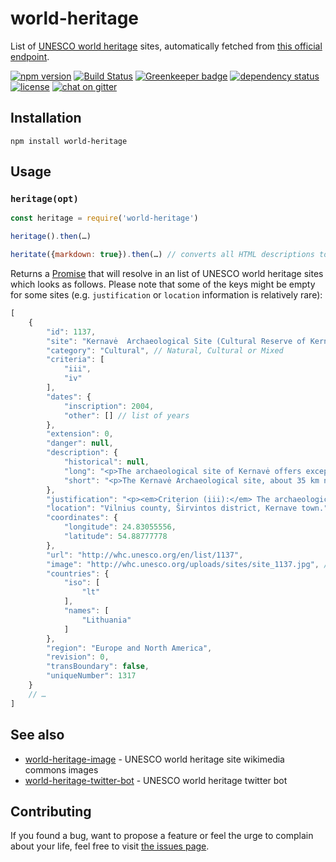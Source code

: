 # world-heritage

List of [UNESCO world heritage](http://whc.unesco.org/) sites, automatically fetched from [this official endpoint](http://whc.unesco.org/en/list/xml/).

[![npm version](https://img.shields.io/npm/v/world-heritage.svg)](https://www.npmjs.com/package/world-heritage)
[![Build Status](https://travis-ci.org/juliuste/world-heritage.svg?branch=master)](https://travis-ci.org/juliuste/world-heritage)
[![Greenkeeper badge](https://badges.greenkeeper.io/juliuste/world-heritage.svg)](https://greenkeeper.io/)
[![dependency status](https://img.shields.io/david/juliuste/world-heritage.svg)](https://david-dm.org/juliuste/world-heritage)
[![license](https://img.shields.io/github/license/juliuste/world-heritage.svg?style=flat)](LICENSE)
[![chat on gitter](https://badges.gitter.im/juliuste.svg)](https://gitter.im/juliuste)

## Installation

```shell
npm install world-heritage
```

## Usage

### `heritage(opt)`

```js
const heritage = require('world-heritage')

heritage().then(…)

heritate({markdown: true}).then(…) // converts all HTML descriptions to markdown, but takes noteably longer to compute
```

Returns a [Promise](https://developer.mozilla.org/en-US/docs/Web/JavaScript/Reference/Global_Objects/promise) that will resolve in an list of UNESCO world heritage sites which looks as follows. Please note that some of the keys might be empty for some sites (e.g. `justification` or `location` information is relatively rare):

```js
[
    {
        "id": 1137,
        "site": "Kernavė  Archaeological Site (Cultural Reserve of Kernavė)",
        "category": "Cultural", // Natural, Cultural or Mixed
        "criteria": [
            "iii",
            "iv"
        ],
        "dates": {
            "inscription": 2004,
            "other": [] // list of years
        },
        "extension": 0,
        "danger": null,
        "description": {
            "historical": null,
            "long": "<p>The archaeological site of Kernavė offers exceptional testimony to the evolution of human settlements in the Baltic region in Europe over some 10 millennia, with evidence of the contact of pagan and Christian funeral traditions. The settlement patterns and the impressive hill forts are outstanding examples of the development of such types of structures and the history of their use in the pre-Christian era.</p>\r\n<p>The earliest traces of inhabitants have been discovered at the River Neris in the Pajauta valley. The representatives of the Swiderian culture, late Palaeolithic hunters, came here in the 9th-8th millennia BC, followed by more settlements in the Mesolithic and Neolithic periods, due to the river rich in fish and the vast hunting terrain on the upper terr", // …
            "short": "<p>The Kernavė Archaeological site, about 35 km north-west of Vilnius in eastern Lithuania, represents an exceptional testimony to some 10 millennia of human settlements in this region. Situated in the valley of the River Neris, the site is a complex ensemble of archaeological properties, encompassing the town of Kernavė, forts, some unfortified sett" // …
        },
        "justification": "<p><em>Criterion (iii):</em> The archaeological site of Kernave presents an exceptional testimony to the evolution of human settlements in the Baltic region in Europe over the period of some 10 millennia. The site has exceptional evidence of the contact of Pagan and Christian funeral traditio", // …
        "location": "Vilnius county, Širvintos district, Kernave town.",
        "coordinates": {
            "longitude": 24.83055556,
            "latitude": 54.88777778
        },
        "url": "http://whc.unesco.org/en/list/1137",
        "image": "http://whc.unesco.org/uploads/sites/site_1137.jpg", // almost useless since really small
        "countries": {
            "iso": [
                "lt"
            ],
            "names": [
                "Lithuania"
            ]
        },
        "region": "Europe and North America",
        "revision": 0,
        "transBoundary": false,
        "uniqueNumber": 1317
    }
    // …
]
```

## See also

- [world-heritage-image](https://github.com/juliuste/world-heritage-image) - UNESCO world heritage site wikimedia commons images
- [world-heritage-twitter-bot](https://github.com/juliuste/world-heritage-twitter-bot) - UNESCO world heritage twitter bot

## Contributing

If you found a bug, want to propose a feature or feel the urge to complain about your life, feel free to visit [the issues page](https://github.com/juliuste/world-heritage/issues).
